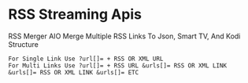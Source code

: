 # RSS Streaming Apis
RSS Merger AIO
Merge Multiple RSS Links To Json, Smart TV, And Kodi Structure

    For Single Link Use ?url[]= + RSS OR XML URL
    For Multi Links Use ?url[]= + RSS URL &urls[]= RSS OR XML LINK &urls[]= RSS OR XML LINK &urls[]= ETC
